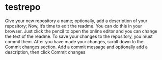 # testrepo
Give your new repository a name; optionally, add a description of your repository;
Now, it’s time to edit the readme. You can do this in your browser. Just click the pencil to open the
online editor and you can change the text of the readme. To save your changes to the repository,
you must commit them. After you have made your changes, scroll down to the Commit changes
section. Add a commit message and optionally add a description, then click Commit changes
